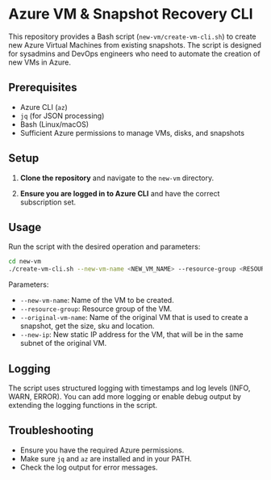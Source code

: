 # Azure VM & Snapshot Recovery CLI

This repository provides a Bash script (`new-vm/create-vm-cli.sh`) to create new Azure Virtual Machines from existing snapshots. The script is designed for sysadmins and DevOps engineers who need to automate the creation of new VMs in Azure.

## Prerequisites

- Azure CLI (`az`)
- `jq` (for JSON processing)
- Bash (Linux/macOS)
- Sufficient Azure permissions to manage VMs, disks, and snapshots

## Setup

1. **Clone the repository** and navigate to the `new-vm` directory.

2. **Ensure you are logged in to Azure CLI** and have the correct subscription set.

## Usage

Run the script with the desired operation and parameters:

```bash
cd new-vm
./create-vm-cli.sh --new-vm-name <NEW_VM_NAME> --resource-group <RESOURCE_GROUP> --original-vm-name <ORIGINAL_VM_NAME> --new-ip <NEW_IP>
```

Parameters:
- `--new-vm-name`: Name of the VM to be created.
- `--resource-group`: Resource group of the VM.
- `--original-vm-name`: Name of the original VM that is used to create a snapshot, get the size, sku and location.
- `--new-ip`: New static IP address for the VM, that will be in the same subnet of the original VM.

## Logging
The script uses structured logging with timestamps and log levels (INFO, WARN, ERROR). You can add more logging or enable debug output by extending the logging functions in the script.

## Troubleshooting
- Ensure you have the required Azure permissions.
- Make sure `jq` and `az` are installed and in your PATH.
- Check the log output for error messages.
